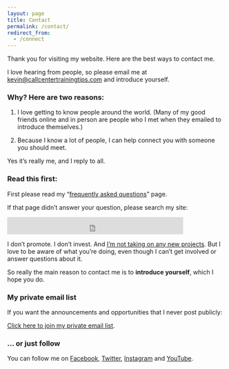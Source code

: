 ```yaml
---
layout: page
title: Contact
permalink: /contact/
redirect_from:
  - /connect
---
```

Thank you for visiting my website. Here are the best ways to contact me.

I love hearing from people, so please email me at [kevin@callcentertrainingtips.com](mailto:kevin@callcentertrainingtips.com) and introduce yourself.

### Why? Here are two reasons:

1. I love getting to know people around the world. (Many of my good friends online and in person are people who I met when they emailed to introduce themselves.)

2. Because I know a lot of people, I can help connect you with someone you should meet.

Yes it’s really me, and I reply to all.

### Read this first:

First please read my “[frequently asked questions](https://callcentertrainingtips.com/faq)” page.

If that page didn’t answer your question, please search my site:

<p><iframe src="https://duckduckgo.com/search.html?site=callcentertrainingtips.com&prefill=Search Call Center Training Tips" style="overflow:hidden;margin:0;padding:0;width:408px;height:40px;" frameborder="0"></iframe></p>
 
I don’t promote. I don’t invest. And [I’m not taking on any new projects](https://callcentertrainingtips.com/no2). But I love to be aware of what you’re doing, even though I can’t get involved or answer questions about it.

So really the main reason to contact me is to **introduce yourself**, which I hope you do.

### My private email list

If you want the announcements and opportunities that I never post publicly:

[Click here to join my private email list](https://sendfox.com/callcentertrainingtips).


### … or just follow

You can follow me on [Facebook](https://www.facebook.com/callcentertrainingtips), [Twitter](https://twitter.com/cctrainingtips), [Instagram](https://instagram.com/cctrainingtips) and [YouTube](https://www.youtube.com/user/CCTTshow).